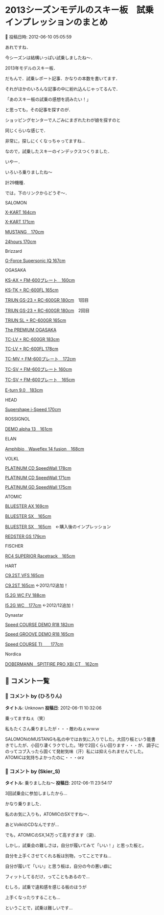 # 2013シーズンモデルのスキー板　試乗インプレッションのまとめ

📅 投稿日時: 2012-06-10 05:05:59

あれですね．


今シーズンは結構いっぱい試乗しましたね～．


2013年モデルのスキー板．





だもんで．試乗レポート記事．かなりの本数を書いてます．


それがほかのいろんな記事の中に紛れ込んじゃってるんで．


「あのスキー板の試乗の感想を読みたい！」


と思っても，その記事を探すのが．


ショッピングセンターで人ごみにまぎれたわが娘を探すのと


同じくらいな感じで．


非常に，探しにくくなっちゃってますね…





なので，試乗したスキーのインデックスつくりました．





いやー．


いろいろ乗りましたね～


計29機種．


では，下のリンクからどうぞ～．





SALOMON


[X-KART 164cm](e16795e774788b4f8f46d8015ac51d69e.md)


[X-KART 171cm](e45f18347b987d02d75088b7704399c80.md)


[MUSTANG　170cm](e45f18347b987d02d75088b7704399c80.md) 


[24hours 170cm](e45f18347b987d02d75088b7704399c80.md) 





Brizzard


[G-Force Supersonic IQ 167cm](efad24f60b79e0c7f25691236a7895b76.md) 





OGASAKA


[KS-AX + FM-600プレート　160cm](e69246dfa730fdb8006aa409ddec9196a.md)


[KS-TK + RC-600FL 165cm](e25e9e1700b0cabb30dd3d389dade1e55.md)


[TRIUN GS-23 + RC-600GR 180cm](e25e9e1700b0cabb30dd3d389dade1e55.md)　1回目


[TRIUN GS-23 + RC-600GR 180cm](e7601f149c7bf79bf991920d284e7294c.md)　2回目


[TRIUN SL + RC-600GR 165cm](ec453e3c4602f79a27ebd90a6499a03fb.md) 


[The PREMIUM OGASAKA](e7601f149c7bf79bf991920d284e7294c.md) 


[TC-LV + RC-600GR 183cm](ed245297f38c55f110b893743137ee036.md) 


[TC-LV + RC-600FL 178cm](ed245297f38c55f110b893743137ee036.md) 


[TC-MV + FM-600プレート　172cm](e7afadddc3765be76d782098c939845ab.md) 


[TC-SV + FM-600プレート 160cm](ec453e3c4602f79a27ebd90a6499a03fb.md)　


[TC-SV + FM-600プレート　165cm](e7afadddc3765be76d782098c939845ab.md)


[E-turn 9.0　183cm](e69246dfa730fdb8006aa409ddec9196a.md)





HEAD


[Supershape i-Speed 170cm](e89373b0abd5d3779e812612d2fa3a78f.md) 





ROSSIGNOL


[DEMO alpha 13　161cm](eddaf3207460282cfb063d14397faa4c1.md) 





ELAN


[Amphibio　Waveflex 14 fusion　168cm](eac5c46fe8db23369670dbe0a13823556.md) 





VOLKL


[PLATINUM CD SpeedWall 178cm](e16795e774788b4f8f46d8015ac51d69e.md) 


[PLATINUM CD SpeedWall 171cm](e4c7fe0c3e886071c5ec445a3c70cbee9.md)


[PLATINUM GD SpeedWall 175cm](e4c7fe0c3e886071c5ec445a3c70cbee9.md)





ATOMIC


[BLUESTER AX 169cm](eeea1d5e73c2df261178519bab7793bd8.md) 


[BLUESTER SX　165cm](eeea1d5e73c2df261178519bab7793bd8.md) 


[BLUESTER SX　165cm](e03a9cb9f07bab79a5035e1b84db307a2.md)　←購入後のインプレッション


[REDSTER GS 179cm](eeea1d5e73c2df261178519bab7793bd8.md) 











FISCHER


[RC4 SUPERIOR Racetrack　165cm](e89373b0abd5d3779e812612d2fa3a78f.md) 





HART


[C9.2ST VFS 165cm](ee0cfc1bf77d15e4c7d585d227499bef7.md) 


[C9.2ST 165cm](e84944f7a6ef8593107a9753f78cc9f1c.md)  ←2012/12追加！


[I5.2G WC FV 188cm](ee0cfc1bf77d15e4c7d585d227499bef7.md) 


[I5.2G WC　177cm](e09a4fbd0604488a4f4d9c9503615eb18.md)  ←2012/12追加！





Dynastar


[Speed COURSE DEMO R18 182cm](edc87f6dd818236a95933b8630f778893.md) 


[Speed GROOVE DEMO R18 165cm](edc87f6dd818236a95933b8630f778893.md) 


[Speed COURSE TI　　177cm](eddaf3207460282cfb063d14397faa4c1.md) 





Nordica


[DOBERMANN　SPITFIRE PRO XBI CT　162cm](eac5c46fe8db23369670dbe0a13823556.md)

## 💬 コメント一覧

### 💬 コメント by (ひろりん)
**タイトル**: Unknown
**投稿日**: 2012-06-11 10:32:06

乗ってますねぇ（笑）

私もたくさん乗りましたが・・・敵わねぇｗｗｗ

SALOMONのMUSTANGも私の中ではお気に入りでした。大回り板という能書きでしたが、小回り凄くラクでした。1秒で2回くらい回ります・・・が、調子にのってコブ入ったら固くて発射気味（汗）私には抑えられませんでした。ATOMICは気持ちよかったのに・・・orz

### 💬 コメント by (Skier_S)
**タイトル**: 乗りましたね～
**投稿日**: 2012-06-11 23:54:17

3回試乗会に参加しましたから…

かなり乗りました．



私のお気に入りも，ATOMICのSXですね～．

あとVolklのCDなんですが…

でも，ATOMICのSX,14万って高すぎます（涙)．



しかし，試乗会の難しさは，自分が履いてみて「いい！」と思った板と，

自分を上手くさせてくれる板は別物，ってことですね…



自分が履いて「いい」と思う板は，自分の今の悪い癖に

フィットしてるだけ，ってこともあるので…

むしろ，試乗で違和感を感じる板のほうが

上手くなったりすることも…

ということで，試乗は難しいです…

